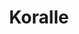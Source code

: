 ---
layout: guitar
title: Koralle
model: Koralle
permalink: /guitars/koralle
url: /guitars/koralle
mainImg: /assets/img/guitars/koralle.png
height: 130px
specifications: [
    [
        "SYSTEM",
        "Type: Solid body.",
        "System \"bolt-on-neck\".",
        "Number of the strings: 6.",
        "Machine head configuration: 4+2.",
        "Electronic configuration: H-S-H."
    ],
    [
        "NECK",
        "Neck: Mono block. Graphite composite.",
        "Neck setting: 5 points.",
        "Neck setting system: Weiss/set System with isolation to avoid cancellation frequencies (Pat).",
        "Truss rod: Adjustable (Option: Titanium and steel).",
        "Shape: Oval.",
        "Head: Graphite, Black Locust & Dabema with reinforcement to avoid breaks.",
        "Frets: 24 mid jumbo. Stainless Steel.",
        "Inlays: White dods (Side and fret board).",
        "Inserted metal threads to encase the neck to the body. (This allows the disassembling so many times as necessary without damaging the neck)."
    ],
    [
        "BODY",
        "Body: Black Locust .",
        "Top: Dabema.",
        "Ergonomic moulded body. (Pat)."
    ],
    [
        "ELECTRONICS",
        "Electronics: Passive.",
        "Pickups: 2 high gain custom Humbuckers WH1 + 1 Single coil Bartolini.",
        "Pickups setting: 2 WH System (Pat), 1 direct to the body.",
        "Body grounded to avoid static noises."
    ],
    [
        "CONTROLS",
        "Volume: 1 (Push/Pull – Out of phase Pickup single coil) + 1 (Push/Pull On/=Off Pickup Single coil)",
        "Mini-switches: 2 (! Per Pickup - Single/Double coil)",
        "Tone: 1 (Push/Pull-   Out of phase).",
        "Pickups selector: 3 Positions."
    ],
    [
        "HARDWARE",
        "Machine head: Schaller. Locking mini M6 top mount (Standard).",
        "Bridge: Tremolo/Schaller Lockmeister C Floyd Rose system. Bidirectional. With micro tuners.",
        "Strap locks: Dunlop Flush mount 1401-n  ",
        "Knobs: Metallic. Speed knobs by Schaller.",
        "Female: Security Locking Neutrik. NJ3FP6C jack  ¼\".",
        "Nut: Compensated locking nut (Type: Earvana system)."
    ],
    [
        "WEIGHT & SIZES",
        "Scale: 24, 75\" (628,650 mm).  ",
        "Radius: 16\" (406,400 mm).",
        "Shape: Oval.* Nut width: 1, 70\" (43.18 mm).",
        "Depth at first fret: 0, 75\" (19,05mm).",
        "Depth at 12 th fret: 0, 90\" (22,86mm).",
        "Heel width: 2, 20\" (55,88mm).",
        "Total length: 35, 83\" (910mm).",
        "Maximum width: 12, 40\" (315 mm).",
        "Maximum thickness: 1, 77\" (45 mm).",
        "Maximum thickness with knobs: 2,40\" (61 mm.)",
        "Weight: &, 89 lb (3,10 kg) (Picture)."
    ],
    [
        "OTHERS",
        "Exclusive bag included.",
        "Exclusive WH strap and cloth included.",
        "Cable: Schulz. Neutrik. Silent type.",
        "Logo: Engraved.",
        "Brand: Engraved.",
        "Model: On the head.",
        "Finish: Satin - Golden Carnaolva .",
        "Limited warranty: 10 years."
    ],
    [
        "WOOD",
        "Body: Padouk, Zebrawood, Robinia, Ash, Rosewood, Curly Cherry, Ovangkol, Curly Maple, Wenge, Bolondo, Bubinga, Erable, Mahogany, Sapelly, Spanish Oak, Cyprus, Curly Cedar, Dabema.",
        "Top:  Grenadilla (African Blackwood), Ebony Makassar, Green Guayacán, Black  Guayacán , Rosewood,  Wenge , Urunday (Gonçalo Alves), Erable,  Bubinga, Cocobolo, Pau Ferro, Ipé, Purpleheart, Curly Maple, Bossé, Flamed Maple, Hard Maple, Spanish Oak, American Oak."
    ],
    [
        "ELECTRONICS",
        "Pickups: Suhr, di Marzio, Seymour Duncan, EMG, WH, Entwistle, Bartolini.  ",
        "Active Preamp. Increases the signal 20db."
    ],
    [
        "TRANSPORT",
        "Flight case: Custom. Aluminium."
    ],
    [
        "OTHERS",
        "Owner’s code engraved.",
        "GPS"
    ]
]
---